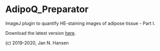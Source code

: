 # AdipoQ_Preparator
ImageJ plugin to quantify HE-staining images of adipose tissue - Part I.

Download the latest version [here](https://github.com/hansenjn/AdipoQ_Preparator/releases/).

(c) 2019-2020, Jan N. Hansen
